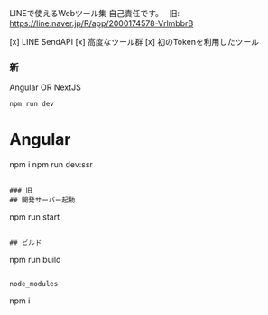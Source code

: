 LINEで使えるWebツール集
自己責任です。　
旧: https://line.naver.jp/R/app/2000174578-VrlmbbrB

[x] LINE SendAPI
[x] 高度なツール群
[x] 初のTokenを利用したツール

### 新
Angular OR NextJS

```
npm run dev
```
# Angular
npm i
npm run dev:ssr
```

### 旧
## 開発サーバー起動
```
npm run start
```

## ビルド
```
npm run build
```

node_modules
```
npm i
```
